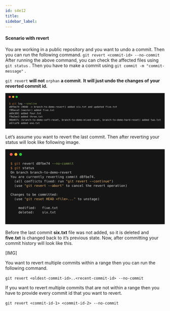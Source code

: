 ```yaml
---
id: s4e12
title:
sidebar_label:
---
```


#### Scenario with revert

You are working in a public repository and you want to undo a commit. Then you can run the following command.
`git revert <commit-id> --no-commit`
After running the above command, you can check the affected files using `git status` . Then you have to make a commit using `git commit -m "commit-message"` .

`git revert` **will not** `orphan` **a commit**.
**It will just undo the changes of your reverted commit id.**

![xxx](https://raw.githubusercontent.com/ChickenKyiv/awesome-git-article/master/img/commands/06-git-log-revert.png)

Let’s assume you want to revert the last commit. Then after reverting your status will look like following image.

![xxx](https://raw.githubusercontent.com/ChickenKyiv/awesome-git-article/master/img/commands/07-git-revert.png)

Before the last commit **six.txt** file was not added, so it is deleted and **five.txt** is changed back to it’s previous state.
Now, after committing your commit history will look like this.

[IMG]

You want to revert multiple commits within a range then you can run the following command.

`git revert <oldest-commit-id>..<recent-commit-id> --no-commit`

If you want to revert multiple commits that are not within a range then you have to provide every commit id that you want to revert.

`git revert <commit-id-1> <commit-id-2> --no-commit`
